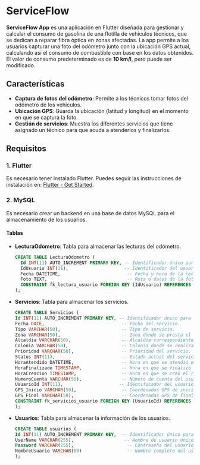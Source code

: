 # ServiceFlow

**ServiceFlow App** es una aplicación en Flutter diseñada para gestionar y calcular el consumo de gasolina de una flotilla de vehículos técnicos, que se dedican a reparar fibra óptica en zonas afectadas. La app permite a los usuarios capturar una foto del odómetro junto con la ubicación GPS actual, calculando así el consumo de combustible con base en los datos obtenidos. El valor de consumo predeterminado es de **10 km/l**, pero puede ser modificado.

## Características

- **Captura de fotos del odómetro**: Permite a los técnicos tomar fotos del odómetro de los vehículos.
- **Ubicación GPS**: Guarda la ubicación (latitud y longitud) en el momento en que se captura la foto.
- **Gestión de servicios**: Muestra los diferentes servicios que tiene asignado un técnico para que acuda a atenderlos y finalizarlos.

## Requisitos

### 1. Flutter
Es necesario tener instalado Flutter. Puedes seguir las instrucciones de instalación en: [Flutter - Get Started](https://flutter.dev/docs/get-started/install).

### 2. MySQL
Es necesario crear un backend en una base de datos MySQL para el almacenamiento de los usuarios.

#### Tablas

- **LecturaOdometro**: Tabla para almacenar las lecturas del odómetro.
  
  ```sql
  CREATE TABLE LecturaOdometro (
    Id INT(11) AUTO_INCREMENT PRIMARY KEY, -- Identificador único para cada lectura.
    IdUsuario INT(11),                     -- Identificador del usuario asociado a la lectura.
    Fecha DATETIME,                         -- Fecha y hora de la lectura.
    Foto TEXT,                              -- Ruta o datos de la foto asociada a la lectura.
    CONSTRAINT fk_lectura_usuario FOREIGN KEY (IdUsuario) REFERENCES usuarios(Id) -- Relación con la tabla de usuarios.
  );

- **Servicios**: Tabla para almacenar los servicios.
  
  ```sql
  CREATE TABLE Servicios (
  Id INT(11) AUTO_INCREMENT PRIMARY KEY, -- Identificador único para cada servicio.
  Fecha DATE,                             -- Fecha del servicio.
  Tipo VARCHAR(50),                       -- Tipo de servicio.
  Zona VARCHAR(50),                       -- Zona donde se presta el servicio.
  Alcaldia VARCHAR(50),                   -- Alcaldía correspondiente.
  Colonia VARCHAR(50),                    -- Colonia donde se realiza el servicio.
  Prioridad VARCHAR(50),                  -- Prioridad del servicio.
  Status INT(11),                         -- Estado actual del servicio.
  HoraAtendido DATETIME,                  -- Hora en que se atendió el servicio.
  HoraFinalizado TIMESTAMP,               -- Hora en que se finalizó el servicio.
  HoraCreacion TIMESTAMP,                 -- Hora en que se creó el registro del servicio.
  NumeroCuenta VARCHAR(50),               -- Número de cuenta del usuario.
  UsuarioId INT(11),                     -- Identificador del usuario que solicita el servicio.
  GPS_Inicio VARCHAR(50),                 -- Coordenadas GPS de inicio.
  GPS_Final VARCHAR(50),                  -- Coordenadas GPS de finalización.
  CONSTRAINT fk_servicios_usuario FOREIGN KEY (UsuarioId) REFERENCES usuarios(Id) -- Relación con la tabla de usuarios.
  );

- **Usuarios**: Tabla para almacenar la información de los usuarios.
  ```sql
  CREATE TABLE usuarios (
  Id INT(11) AUTO_INCREMENT PRIMARY KEY,  -- Identificador único para cada usuario.
  UserName VARCHAR(255),                   -- Nombre de usuario único.
  Password VARCHAR(255),                    -- Contraseña del usuario.
  NombreUsuario VARCHAR(60)                 -- Nombre completo del usuario.
  );

